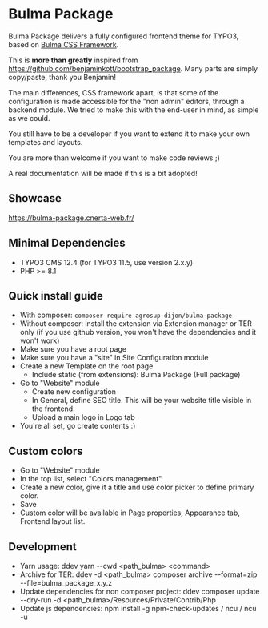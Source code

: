 # Bulma Package

Bulma Package delivers a fully configured frontend theme for TYPO3, based on [Bulma CSS Framework](https://bulma.io/).

This is **more than greatly** inspired from https://github.com/benjaminkott/bootstrap_package.
Many parts are simply copy/paste, thank you Benjamin!

The main differences, CSS framework apart, is that some of the configuration is made accessible for the "non admin" editors, through a backend module.
We tried to make this with the end-user in mind, as simple as we could.

You still have to be a developer if you want to extend it to make your own templates and layouts.

You are more than welcome if you want to make code reviews ;)

A real documentation will be made if this is a bit adopted!

## Showcase

https://bulma-package.cnerta-web.fr/

## Minimal Dependencies

* TYPO3 CMS 12.4 (for TYPO3 11.5, use version 2.x.y)
* PHP >= 8.1

## Quick install guide

* With composer: `composer require agrosup-dijon/bulma-package`
* Without composer: install the extension via Extension manager or TER only (if you use github version, you won't have the dependencies and it won't work)
* Make sure you have a root page
* Make sure you have a "site" in Site Configuration module
* Create a new Template on the root page
    * Include static (from extensions): Bulma Package (Full package)
* Go to "Website" module
    * Create new configuration
    * In General, define SEO title. This will be your website title visible in the frontend.
    * Upload a main logo in Logo tab
* You're all set, go create contents :)

## Custom colors

* Go to "Website" module
* In the top list, select "Colors management"
* Create a new color, give it a title and use color picker to define primary color.
* Save
* Custom color will be available in Page properties, Appearance tab, Frontend layout list.

## Development

* Yarn usage: ddev yarn --cwd \<path_bulma> \<command>
* Archive for TER: ddev -d \<path_bulma> composer archive --format=zip --file=bulma_package_x.y.z
* Update dependencies for non composer project: ddev composer update --dry-run -d <path_bulma>/Resources/Private/Contrib/Php
* Update js dependencies: npm install -g npm-check-updates / ncu / ncu -u